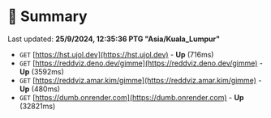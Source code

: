 # 📖 Summary
Last updated: **25/9/2024, 12:35:36 PTG "Asia/Kuala_Lumpur"**

- `GET` [https://hst.ujol.dev](https://hst.ujol.dev) - **Up** (716ms)
- `GET` [https://reddviz.deno.dev/gimme](https://reddviz.deno.dev/gimme) - **Up** (3592ms)
- `GET` [https://reddviz.amar.kim/gimme](https://reddviz.amar.kim/gimme) - **Up** (480ms)
- `GET` [https://dumb.onrender.com](https://dumb.onrender.com) - **Up** (32821ms)
